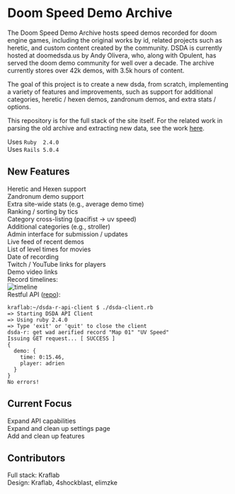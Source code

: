 # Doom Speed Demo Archive

The Doom Speed Demo Archive hosts speed demos recorded for doom engine games,
including the original works by id, related projects such as heretic, and custom
content created by the community.
DSDA is currently hosted at doomedsda.us by Andy Olivera, who, along with
Opulent, has served the doom demo community for well over a decade.
The archive currently stores over 42k demos, with 3.5k hours of content.

The goal of this project is to create a new dsda, from scratch, implementing
a variety of features and improvements, such as support for additional
categories, heretic / hexen demos, zandronum demos, and extra stats / options.

This repository is for the full stack of the site itself.  For the related
work in parsing the old archive and extracting new data, see the work
[here](https://github.com/oleksiykamenyev/DSDA_data_extraction).

Uses `Ruby  2.4.0`  
Uses `Rails 5.0.4`

## New Features
Heretic and Hexen support  
Zandronum demo support  
Extra site-wide stats (e.g., average demo time)  
Ranking / sorting by tics  
Category cross-listing (pacifist -> uv speed)  
Additional categories (e.g., stroller)  
Admin interface for submission / updates  
Live feed of recent demos  
List of level times for movies  
Date of recording  
Twitch / YouTube links for players  
Demo video links  
Record timelines:  
![timeline](http://i.imgur.com/0l1dKNy.png)  
Restful API ([repo](https://github.com/kraflab/dsda-r-api-client)):  

    kraflab:~/dsda-r-api-client $ ./dsda-client.rb
    => Starting DSDA API Client
    => Using ruby 2.4.0
    => Type 'exit' or 'quit' to close the client
    dsda-r: get wad aerified record "Map 01" "UV Speed"
    Issuing GET request... [ SUCCESS ]
    {
      demo: {
        time: 0:15.46,
        player: adrien
      }
    }
    No errors!

## Current Focus
Expand API capabilities  
Expand and clean up settings page  
Add and clean up features

## Contributors
Full stack: Kraflab  
Design: Kraflab, 4shockblast, elimzke
